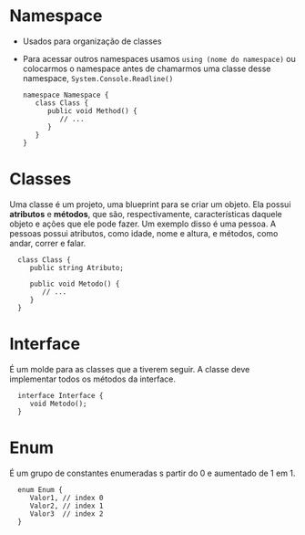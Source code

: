# Namespace
- Usados para organização de classes
- Para acessar outros namespaces usamos `using (nome do namespace)` ou colocarmos o namespace antes de chamarmos uma classe desse namespace, `System.Console.Readline()`

      namespace Namespace {
         class Class {
            public void Method() {
               // ...
            }
         }
      }


# Classes
Uma classe é um projeto, uma blueprint para se criar um objeto. Ela possui **atributos** e **métodos**, que são, respectivamente, características daquele objeto e ações que ele pode fazer. Um exemplo disso é uma pessoa. A pessoas possui atributos, como idade, nome e altura, e métodos, como andar, correr e falar.

      class Class {
         public string Atributo;

         public void Metodo() {
            // ...
         }
      }

# Interface
É um molde para as classes que a tiverem seguir. A classe deve implementar todos os métodos da interface.

      interface Interface {
         void Metodo();
      }

# Enum
É um grupo de constantes enumeradas s partir do 0 e aumentado de 1 em 1.

      enum Enum {
         Valor1, // index 0
         Valor2, // index 1
         Valor3  // index 2
      }
